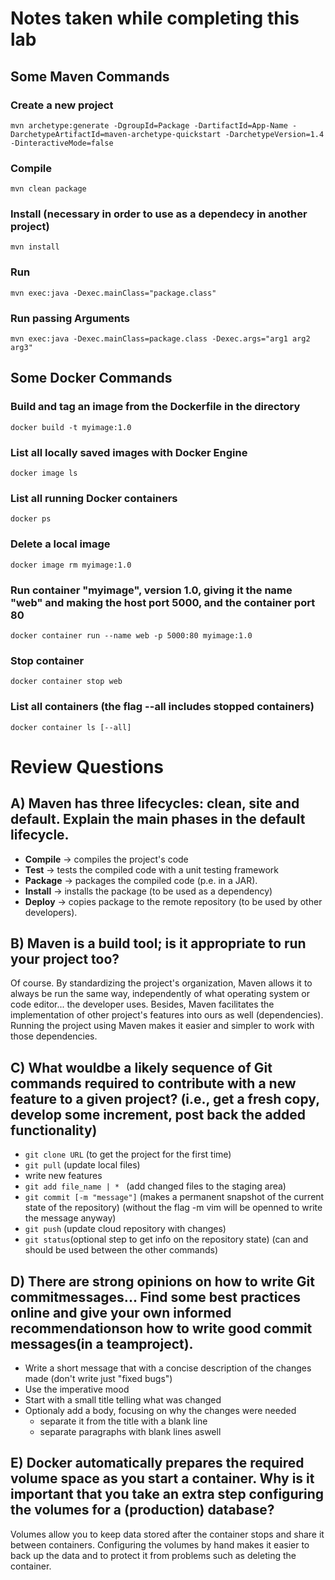 # Notes taken while completing this lab

## Some Maven Commands

### Create a new project
```mvn archetype:generate -DgroupId=Package -DartifactId=App-Name -DarchetypeArtifactId=maven-archetype-quickstart -DarchetypeVersion=1.4 -DinteractiveMode=false```

### Compile
```mvn clean package```

### Install (necessary in order to use as a dependecy in another project)
```mvn install```

### Run
```mvn exec:java -Dexec.mainClass="package.class"```

### Run passing Arguments
```mvn exec:java -Dexec.mainClass=package.class -Dexec.args="arg1 arg2 arg3"```




## Some Docker Commands

### Build and tag an image from the Dockerfile in the directory
```docker build -t myimage:1.0```

### List all locally saved images with Docker Engine 
```docker image ls``` 

### List all running Docker containers
```docker ps```

### Delete a local image
```docker image rm myimage:1.0```

### Run container "myimage", version 1.0, giving it the name "web" and making the host port 5000, and the container port 80
```docker container run --name web -p 5000:80 myimage:1.0```

### Stop container
```docker container stop web```

### List all containers (the flag --all includes stopped containers)
```docker container ls [--all]```



# Review Questions

## A) Maven has three lifecycles: clean, site and default. Explain the main phases in the default lifecycle.
- __Compile__ -> compiles the project's code
- __Test__ -> tests the compiled code with a unit testing framework
- __Package__ -> packages the compiled code (p.e. in a JAR).
- __Install__ -> installs the package (to be used as a dependency)
- __Deploy__ -> copies package to the remote repository (to be used by other developers).

## B) Maven is a build tool; is it appropriate to run your project too?
Of course.
By standardizing the project's organization, Maven allows it to always be run the same way, independently of what operating system or code editor... the developer uses.
Besides, Maven facilitates the implementation of other project's features into ours as well (dependencies). 
Running the project using Maven makes it easier and simpler to work with those dependencies.

## C) What wouldbe a likely sequence of Git commands required to contribute with a new feature to a given project? (i.e., get a fresh copy, develop some increment, post back the added functionality)
- ```git clone URL``` (to get the project for the first time)
- ```git pull``` (update local files)
- write new features
- ```git add file_name | * ``` (add changed files to the staging area)
- ```git commit [-m "message"]``` (makes a permanent snapshot of the current state of the repository) (without the flag -m vim will be openned to write the message anyway)
- ```git push``` (update cloud repository with changes) 
- ```git status```(optional step to get info on the repository state) (can and should be used between the other commands)

## D) There are strong opinions on how to write Git commitmessages... Find some best practices online and give your own informed recommendationson how to write good commit messages(in a teamproject).
- Write a short message that with a concise description of the changes made (don't write just "fixed bugs")
- Use the imperative mood
- Start with a small title telling what was changed
- Optionaly add a body, focusing on why the changes were needed
  - separate it from the title with a blank line
  - separate paragraphs with blank lines aswell

## E) Docker automatically prepares the required volume space as you start a container. Why is it important that you take an extra step configuring the volumes for a (production) database?

Volumes allow you to keep data stored after the container stops and share it between containers.
Configuring the volumes by hand makes it easier to back up the data and to protect it from problems such as deleting the container.
